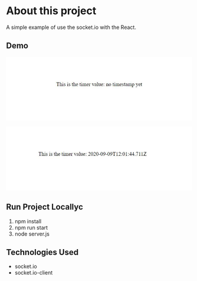 # About this project

A simple example of use the socket.io with the React.

## Demo

![print](demo/example-one.jpg)

![print](demo/example-two.jpg)

## Run Project Locallyc

1. npm install
2. npm run start
3. node server.js

## Technologies Used

- socket.io
- socket.io-client
